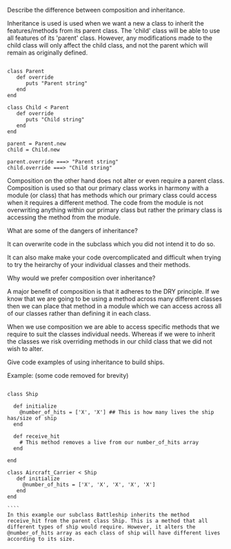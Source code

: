 Describe the difference between composition and inheritance.

Inheritance is used is used when we want a new a class to inherit the features/methods from its parent class. The 'child' class will be able to use all features of its 'parent' class. However, any modifications made to the child class will only affect the child class, and not the parent which will remain as originally defined.

````

class Parent
   def override
      puts "Parent string"
   end
end

class Child < Parent
   def override
      puts "Child string"
   end
end

parent = Parent.new
child = Child.new

parent.override ===> "Parent string"
child.override ===> "Child string"

````

Composition on the other hand does not alter or even require a parent class. Composition is used so that our primary class works in harmony with a module (or class) that has methods which our primary class could access when it requires a different method. The code from the module is not overwriting anything within our primary class but rather the primary class is accessing the method from the module.  

What are some of the dangers of inheritance?

It can overwrite code in the subclass which you did not intend it to do so.

It can also make make your code overcomplicated and difficult when trying to try the heirarchy of your individual classes and their methods.

Why would we prefer composition over inheritance?

A major benefit of composition is that it adheres to the DRY principle. If we know that we are going to be using a method across many different classes then we can place that method in a module which we can access across all of our classes rather than defining it in each class.

When we use composition we are able to access specific methods that we require to suit the classes individual needs. Whereas if we were to inherit the classes we risk overriding methods in our child class that we did not wish to alter.

Give code examples of using inheritance to build ships.

Example: (some code removed for brevity)

`````

class Ship

  def initialize
    @number_of_hits = ['X', 'X'] ## This is how many lives the ship has/size of ship
  end

  def receive_hit
    # This method removes a live from our number_of_hits array
  end

end

class Aircraft_Carrier < Ship
   def initialize
     @number_of_hits = ['X', 'X', 'X', 'X', 'X']
   end
end

````
In this example our subclass Battleship inherits the method receive_hit from the parent class Ship. This is a method that all different types of ship would require. However, it alters the @number_of_hits array as each class of ship will have different lives according to its size.
